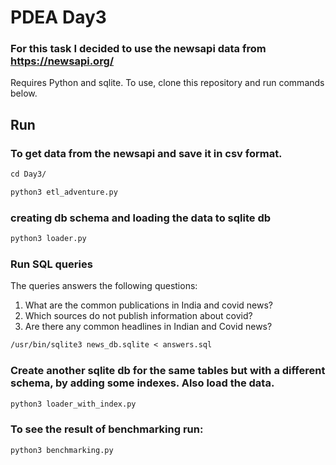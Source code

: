 # PDEA Day3

### For this task I decided to use the newsapi data from https://newsapi.org/

Requires Python and sqlite. To use, clone this repository and run commands below.

## Run

### To get data from the newsapi and save it in csv format.

```markdown
cd Day3/

python3 etl_adventure.py 
```

### creating db schema and loading the data to sqlite db

```markdown
python3 loader.py
```

### Run SQL queries 

The queries answers the following questions:
1. What are the common publications in India and covid news?
2. Which sources do not publish information about covid?
3. Are there any common headlines in Indian and Covid news?

```markdown
/usr/bin/sqlite3 news_db.sqlite < answers.sql
```

### Create another sqlite db for the same tables but with a different schema, by adding some indexes. Also load the data.

```markdown
python3 loader_with_index.py
```

### To see the result of benchmarking run:

```markdown
python3 benchmarking.py 
```
